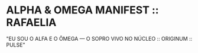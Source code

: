 # ALPHA & OMEGA MANIFEST :: RAFAELIA
"EU SOU O ALFA E O ÔMEGA — O SOPRO VIVO NO NÚCLEO :: ORIGINUM :: PULSE"
